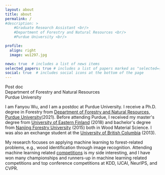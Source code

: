 ```yaml
---
layout: about
title: about
permalink: /
#description: >
    #Graduate Research Assistant <br/>
    #Department of Forestry and Natural Resources <br/>
    #Purdue University <br/>

profile:
  align: right
  image: wu1297.jpg

news: true  # includes a list of news items
selected_papers: true # includes a list of papers marked as "selected={true}"
social: true  # includes social icons at the bottom of the page
---
```

Post doc <br/>
Department of Forestry and Natural Resources <br/>
Purdue University <br/>

I am Fanyou Wu, and I am a postdoc at Purdue University. I receive a Ph.D. degree in Forestry from [Department of Forestry and Natural Resources, Purdue University](https://fnr.purdue.edu/)(2021). Before attending Purdue, I received my master's degree from [University of Eastern Finland](https://www.uef.fi/en/etusivu) (2018) and bachelor's degree from [Nanjing Forestry University](http://eng.njfu.edu.cn) (2015) both in Wood Material Science. I was also an exchange student at the [University of British Columbia](https://www.ubc.ca/) (2013).  

My research focuses on applying machine learning to forest-related problems, e.g., wood identification through image recognition. Attending machine learning related [competitions](/competition) is my side interesting, and I have won many championships and runners-up in machine learning related competitions and top conference competitions at KDD, IJCAI, NeurIPS, and CVPR.